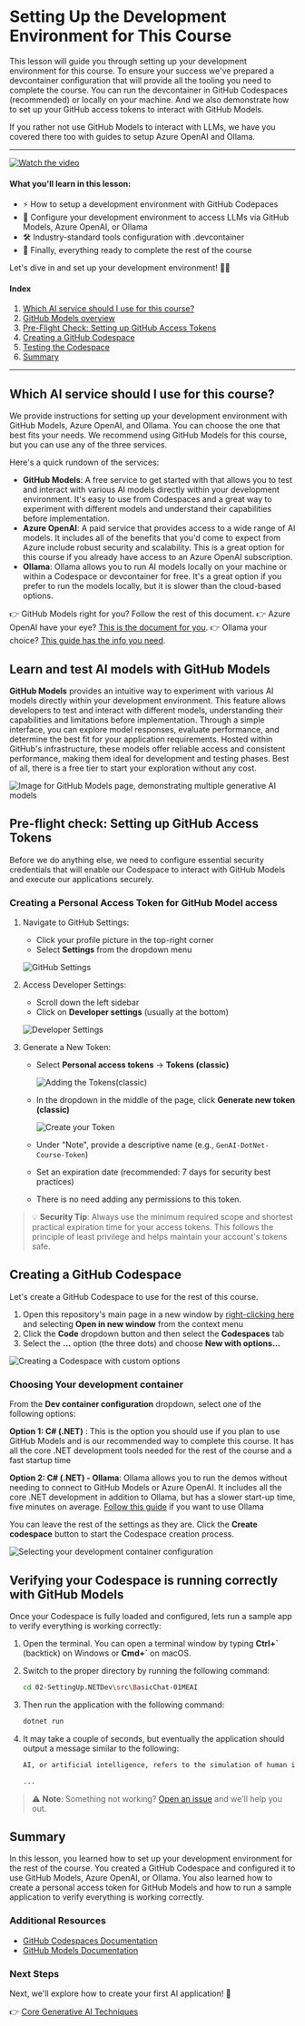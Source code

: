 
# Setting Up the Development Environment for This Course

This lesson will guide you through setting up your development environment for this course. To ensure your success we've prepared a devcontainer configuration that will provide all the tooling you need to complete the course. You can run the devcontainer in GitHub Codespaces (recommended) or locally on your machine. And we also demonstrate how to set up your GitHub access tokens to interact with GitHub Models.

If you rather not use GitHub Models to interact with LLMs, we have you covered there too with guides to setup Azure OpenAI and Ollama.

---

[![Watch the video](../images/02-videocover.jpg)](https://microsoft-my.sharepoint.com/:v:/p/brunocapuano/ERTkzBSAfKJEiLw2HLnzHnkBMEbpk17hniaVfr8lCm6how?e=gWOr33&nav=eyJyZWZlcnJhbEluZm8iOnsicmVmZXJyYWxBcHAiOiJTdHJlYW1XZWJBcHAiLCJyZWZlcnJhbFZpZXciOiJTaGFyZURpYWxvZy1MaW5rIiwicmVmZXJyYWxBcHBQbGF0Zm9ybSI6IldlYiIsInJlZmVycmFsTW9kZSI6InZpZXcifX0%3D)

#### What you'll learn in this lesson:

- ⚡ How to setup a development environment with GitHub Codepaces
- 🤖 Configure your development environment to access LLMs via GitHub Models, Azure OpenAI, or Ollama
- 🛠️ Industry-standard tools configuration with .devcontainer
- 🎯 Finally, everything ready to complete the rest of the course

Let's dive in and set up your development environment! 🏃‍♂️

#### Index

1. [Which AI service should I use for this course?](#which-ai-service-should-i-use-for-this-course)
1. [GitHub Models overview](#learn-and-test-ai-models-with-github-models)
1. [Pre-Flight Check: Setting up GitHub Access Tokens](#pre-flight-check-setting-up-github-access-tokens)
1. [Creating a GitHub Codespace](#creating-a-github-codespace)
1. [Testing the Codespace](#verifying-your-codespace-is-running-correctly-with-github-models)
1. [Summary](#summary)

---

## Which AI service should I use for this course?

We provide instructions for setting up your development environment with GitHub Models, Azure OpenAI, and Ollama. You can choose the one that best fits your needs. We recommend using GitHub Models for this course, but you can use any of the three services.

Here's a quick rundown of the services:

- **GitHub Models**: A free service to get started with that allows you to test and interact with various AI models directly within your development environment. It's easy to use from Codespaces and a great way to experiment with different models and understand their capabilities before implementation.
- **Azure OpenAI**: A paid service that provides access to a wide range of AI models. It includes all of the benefits that you'd come to expect from Azure include robust security and scalability. This is a great option for this course if you already have access to an Azure OpenAI subscription.
- **Ollama**: Ollama allows you to run AI models locally on your machine or within a Codespace or devcontainer for free. It's a great option if you prefer to run the models locally, but it is slower than the cloud-based options.

👉 GitHub Models right for you? Follow the rest of this document.
👉 Azure OpenAI have your eye? [This is the document for you](getting-started-azure-openai.md).
👉 Ollama your choice? [This guide has the info you need](getting-started-ollama.md).

## Learn and test AI models with GitHub Models

**GitHub Models** provides an intuitive way to experiment with various AI models directly within your development environment. This feature allows developers to test and interact with different models, understanding their capabilities and limitations before implementation. Through a simple interface, you can explore model responses, evaluate performance, and determine the best fit for your application requirements. Hosted within GitHub's infrastructure, these models offer reliable access and consistent performance, making them ideal for development and testing phases. Best of all, there is a free tier to start your exploration without any cost.

![Image for GitHub Models page, demonstrating multiple generative AI models](./images/github-models-webapge.png)

## Pre-flight check: Setting up GitHub Access Tokens

Before we do anything else, we need to configure essential security credentials that will enable our Codespace to interact with GitHub Models and execute our applications securely.

### Creating a Personal Access Token for GitHub Model access

1. Navigate to GitHub Settings:

    - Click your profile picture in the top-right corner
    - Select **Settings** from the dropdown menu

    ![GitHub Settings](./images/settings-github.png)

1. Access Developer Settings:

    - Scroll down the left sidebar
    - Click on **Developer settings** (usually at the bottom)

    ![Developer Settings](./images/developer-settings-github.png)

1. Generate a New Token:

    - Select **Personal access tokens** → **Tokens (classic)**

        ![Adding the Tokens(classic)](./images/tokens-classic-github.png)

    - In the dropdown in the middle of the page, click **Generate new token (classic)**

        ![Create your Token](./images/token-generate-github.png)

    - Under "Note", provide a descriptive name (e.g., `GenAI-DotNet-Course-Token`)
    - Set an expiration date (recommended: 7 days for security best practices)
    - There is no need adding any permissions to this token.

> 💡 **Security Tip**: Always use the minimum required scope and shortest practical expiration time for your access tokens. This follows the principle of least privilege and helps maintain your account's tokens safe.

## Creating a GitHub Codespace

Let's create a GitHub Codespace to use for the rest of this course.

1. Open this repository's main page in a new window by [right-clicking here](https://github.com/microsoft/Generative-AI-for-beginners-dotnet) and selecting **Open in new window** from the context menu
1. Click the **Code** dropdown button and then select the **Codespaces** tab
1. Select the **...** option (the three dots) and choose **New with options...**

![Creating a Codespace with custom options](./images/creating-codespace.png)

### Choosing Your development container

From the **Dev container configuration** dropdown, select one of the following options:

**Option 1: C# (.NET)** : This is the option you should use if you plan to use GitHub Models and is our recommended way to complete this course. It has all the core .NET development tools needed for the rest of the course and a fast startup time

**Option 2: C# (.NET) - Ollama**: Ollama allows you to run the demos without needing to connect to GitHub Models or Azure OpenAI. It includes all the core .NET development in addition to Ollama, but has a slower start-up time, five minutes on average. [Follow this guide](getting-started-ollama.md) if you want to use Ollama

You can leave the rest of the settings as they are. Click the **Create codespace** button to start the Codespace creation process.

![Selecting your development container configuration](./images/select-container-codespace.png)

## Verifying your Codespace is running correctly with GitHub Models

Once your Codespace is fully loaded and configured, lets run a sample app to verify everything is working correctly:

1. Open the terminal. You can open a terminal window by typing **Ctrl+\`** (backtick) on Windows or **Cmd+`** on macOS.

1. Switch to the proper directory by running the following command:

    ```bash
    cd 02-SettingUp.NETDev\src\BasicChat-01MEAI
    ```

1. Then run the application with the following command:

    ```bash
    dotnet run
    ```

1. It may take a couple of seconds, but eventually the application should output a message similar to the following:

    ```bash
    AI, or artificial intelligence, refers to the simulation of human intelligence in machines that are programmed to think and learn like humans. It is a broad field of computer science that focuses on creating systems and algorithms capable of performing tasks that typically require human intelligence. These tasks include problem-solving,

    ...
    ```

> ⚠️ **Note**: Something not working? [Open an issue](https://github.com/microsoft/Generative-AI-for-beginners-dotnet/issues/new?template=Blank+issue) and we'll help you out.

## Summary

In this lesson, you learned how to set up your development environment for the rest of the course. You created a GitHub Codespace and configured it to use GitHub Models, Azure OpenAI, or Ollama. You also learned how to create a personal access token for GitHub Models and how to run a sample application to verify everything is working correctly.

### Additional Resources

- [GitHub Codespaces Documentation](https://docs.github.com/en/codespaces)
- [GitHub Models Documentation](https://docs.github.com/en/github-models/prototyping-with-ai-models)

### Next Steps

Next, we'll explore how to create your first AI application! 🚀

👉 [Core Generative AI Techniques](../03-CoreGenerativeAITechniques/readme.md)
